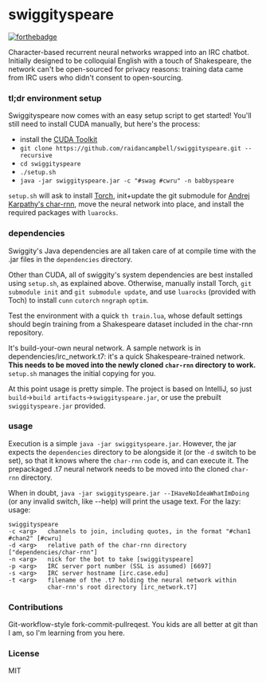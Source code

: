 # swiggityspeare
[![forthebadge](http://forthebadge.com/images/badges/powered-by-case-western-reserve.svg)](http://forthebadge.com)

Character-based recurrent neural networks wrapped into an IRC chatbot.
Initially designed to be colloquial English with a touch of Shakespeare, the
network can't be open-sourced for privacy reasons: training data came from IRC
users who didn't consent to open-sourcing.

### tl;dr environment setup

Swiggityspeare now comes with an easy setup script to get started! You'll still
need to install CUDA manually, but here's the process:

- install the [CUDA Toolkit][cuda]
- `git clone https://github.com/raidancampbell/swiggityspeare.git --recursive`
- `cd swiggityspeare`
- `./setup.sh`
- `java -jar swiggityspeare.jar -c "#swag #cwru" -n babbyspeare`

`setup.sh` will ask to install [Torch][torch], init+update the git submodule for
[Andrej Karpathy's char-rnn][karpathy_char-rnn], move the neural network into
place, and install the required packages with `luarocks`.

[torch]: http://torch.ch/
[cuda]: https://developer.nvidia.com/cuda-downloads
[karpathy_char-rnn]: https://github.com/karpathy/char-rnn

### dependencies

Swiggity's Java dependencies are all taken care of at compile time with the .jar
files in the `dependencies` directory.

Other than CUDA, all of swiggity's system dependencies are best installed using
`setup.sh`, as explained above. Otherwise, manually install Torch, `git
submodule init` and `git submodule update`, and use `luarocks` (provided with
Toch) to install `cunn` `cutorch` `nngraph` `optim`.

Test the environment with a quick `th train.lua`, whose default settings should
begin training from a Shakespeare dataset included in the char-rnn repository.

It's build-your-own neural network. A sample network is in
dependencies/irc_network.t7: it's a quick Shakespeare-trained network. __This
needs to be moved into the newly cloned `char-rnn` directory to work.__
`setup.sh` manages the initial copying for you.

At this point usage is pretty simple. The project is based on IntelliJ, so just
`build`->`build artifacts`->`swiggityspeare.jar`, or use the prebuilt
`swiggityspeare.jar` provided.

### usage

Execution is a simple `java -jar swiggityspeare.jar`. However, the jar expects
the `dependencies` directory to be alongside it (or the `-d` switch to be set),
so that it knows where the `char-rnn` code is, and can execute it. The
prepackaged .t7 neural network needs to be moved into the cloned `char-rnn`
directory.

When in doubt, `java -jar swiggityspeare.jar --IHaveNoIdeaWhatImDoing` (or any
invalid switch, like --help) will print the usage text. For the lazy: usage:

    swiggityspeare
    -c <arg>   channels to join, including quotes, in the format "#chan1 #chan2" [#cwru]
    -d <arg>   relative path of the char-rnn directory ["dependencies/char-rnn"]
    -n <arg>   nick for the bot to take [swiggityspeare]
    -p <arg>   IRC server port number (SSL is assumed) [6697]
    -s <arg>   IRC server hostname [irc.case.edu]
    -t <arg>   filename of the .t7 holding the neural network within
               char-rnn's root directory [irc_network.t7]

### Contributions
Git-workflow-style fork-commit-pullreqest. You kids are all better at git than
I am, so I'm learning from you here.

### License
MIT

